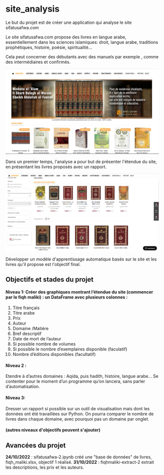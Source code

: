# site_analysis
Le but du projet est de créer une application qui analyse le site sifatusafwa.com

Le site sifatusafwa.com propose des livres en langue arabe, essentiellement dans les sciences islamiques: droit, langue arabe, traditions prophétiques, histoire, poésie, spiritualité... 

Cela peut concerner des débutants avec des manuels par exemple , comme des intermédiaires et confirmés.

![illustration1](images/illustration3.png "illustration1")


Dans un premier temps, l'analyse a pour but de présenter l'étendue du site, en présentant les livres proposés avec un rapport.


![illustration2](images/illustration1.png "illustration2")

Développer un modèle d'apprentissage automatique basés sur le site et les livres qu'il propose est l'objectif final.

## Objectifs et stades du projet
#### **Niveau 1**: Créer des graphiques montrant l’étendue du site (commencer par le fiqh maliki) : un DataFrame avec plusieurs colonnes :
1) Titre français
2) Titre arabe
3) Prix
4) Auteur
5) Domaine /Matière
6) Bref descriptif
7) Date de mort de l’auteur
8) Si possible nombre de volumes
9) Si possible le nombre d’exemplaires disponible (faculatif)
10) Nombre d’éditions disponibles (facultatif)
#### **Niveau 2** : 
Etendre à d’autres domaines : Aqida, puis hadith, histoire, langue arabe... Se contenter pour le moment d’un programme qu’on lancera, sans parler d’automatisation.

#### **Niveau 3**:
Dresser un rapport si possible sur un outil de visualisation mais dont les données ont été travaillées sur Python. On pourra comparer le nombre de livres dans chaque domaine, avec pourquoi pas un domaine par onglet.

#### **(autres niveaux d'objectifs peuvent s'ajouter)**




## Avancées du projet

**24/10/2022** : sifatusafwa-2.ipynb créé une "base de données" de livres, fiqh_maliki.xlsx, objectif 1 réalisé.
**31/10/2022** : fiqhmaliki-extract-2 extrait les descriptions, les prix et les auteurs.

